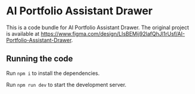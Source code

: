 
  # AI Portfolio Assistant Drawer

  This is a code bundle for AI Portfolio Assistant Drawer. The original project is available at https://www.figma.com/design/LIsBEMij92lafQhJl1rUsf/AI-Portfolio-Assistant-Drawer.

  ## Running the code

  Run `npm i` to install the dependencies.

  Run `npm run dev` to start the development server.
  
